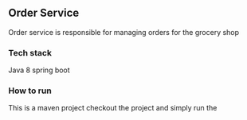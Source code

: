## Order Service

Order service is responsible for managing orders for the grocery shop


### Tech stack

Java 8
spring boot

### How to run

This is a maven project checkout the project and simply run the 